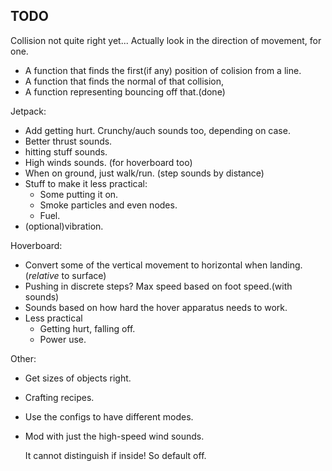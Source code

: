 ## TODO

Collision not quite right yet... Actually look in the direction of movement, for one.

* A function that finds the first(if any) position of colision from a line.
* A function that finds the normal of that collision,
* A function representing bouncing off that.(done)

Jetpack:
* Add getting hurt. Crunchy/auch sounds too, depending on case.
* Better thrust sounds.
* hitting stuff sounds.
* High winds sounds. (for hoverboard too)
* When on ground, just walk/run. (step sounds by distance)
* Stuff to make it less practical:
  + Some putting it on.
  + Smoke particles and even nodes.
  + Fuel.
* (optional)vibration.

Hoverboard:
* Convert some of the vertical movement to horizontal when landing.
  (*relative* to surface)
* Pushing in discrete steps? Max speed based on foot speed.(with sounds)
* Sounds based on how hard the hover apparatus needs to work.
* Less practical
  + Getting hurt, falling off.
  + Power use.

Other:
* Get sizes of objects right.
* Crafting recipes.
* Use the configs to have different modes.
* Mod with just the high-speed wind sounds.

  It cannot distinguish if inside! So default off.
